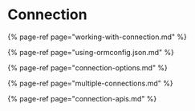 # Connection

{% page-ref page="working-with-connection.md" %}

{% page-ref page="using-ormconfig.json.md" %}

{% page-ref page="connection-options.md" %}

{% page-ref page="multiple-connections.md" %}

{% page-ref page="connection-apis.md" %}



## 

